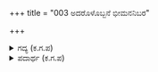 +++
title = "003 ಅದರೊಳೊಬ್ಬನೆ ಭೀಮನನಿಬರ"

+++

<details><summary>ಗದ್ಯ (ಕ.ಗ.ಪ) </summary>

3. ಅದರಲ್ಲಿ ಭೀಮ ತಾನೊಬ್ಬನೇ ಅಷ್ಟು ಜನರನ್ನೂ ಹೊಡೆಯುವನು. ತಾನು ಸೋತರೆ ಅವರನ್ನು ಬಡಿದು ಹಾಕಿ ಚದುರಿಸುವನು. ತಾನು  ಗೆದ್ದು ಅವರು ಓಡಿದರೆ ಅವರನ್ನು ಹಿಂಬಾಲಿಸಿ ಹಿಡಿದೆಳೆದು ಚಚ್ಚಿ ಬಿಡುವನು. ಹೀಗಾದರೂ, ಮೊದಲು ಭೀಷ್ಮರ ಬಳಿಗೆಹೋಗಿ ಅಷ್ಟೂ ಜನರನ್ನು ದೂಷಿಸಿ ಗಟ್ಟಿಯಾಗಿ ದೂರುವನು. ಎಲ್ಲರೂ ಪುನಃ ಗುಂಪಿನಲ್ಲಿ ಒಂದಾಗಿ ಶಪಥ ಮಾಡಿ ಜೊತೆಗೂಡುವರು.
</details>

<details><summary>ಪದಾರ್ಥ (ಕ.ಗ.ಪ) </summary>

ಸದೆ-ಹೊಡೆ,   
ವಿಭಾಡಿಸು-ಬಡಿದುಹಾಕು,   
ಕೆದರು-ಚದುರಿಸು,   
ಸೂರುಳ್-ಶಪಥ
</details>

